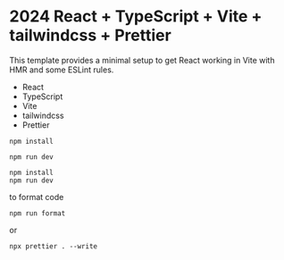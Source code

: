 # 2024 React + TypeScript + Vite + tailwindcss + Prettier

This template provides a minimal setup to get React working in Vite with HMR and some ESLint rules.

- React
- TypeScript
- Vite
- tailwindcss
- Prettier

`npm install`

`npm run dev`

```plaintext
npm install
npm run dev
```

to format code

```plaintext
npm run format
```

or

```plaintext
npx prettier . --write
```
